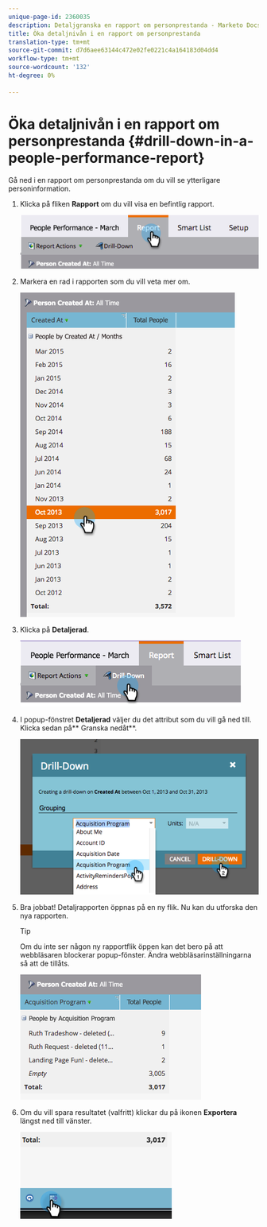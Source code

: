 ```yaml
---
unique-page-id: 2360035
description: Detaljgranska en rapport om personprestanda - Marketo Docs - Produktdokumentation
title: Öka detaljnivån i en rapport om personprestanda
translation-type: tm+mt
source-git-commit: d7d6aee63144c472e02fe0221c4a164183d04dd4
workflow-type: tm+mt
source-wordcount: '132'
ht-degree: 0%

---
```



# Öka detaljnivån i en rapport om personprestanda {#drill-down-in-a-people-performance-report}

Gå ned i en rapport om personprestanda om du vill se ytterligare personinformation.

1. Klicka på fliken **Rapport** om du vill visa en befintlig rapport.

   ![](assets/one.png)

1. Markera en rad i rapporten som du vill veta mer om.

   ![](assets/two.png)

1. Klicka på **Detaljerad**.

   ![](assets/three.png)

1. I popup-fönstret **Detaljerad** väljer du det attribut som du vill gå ned till. Klicka sedan på** Granska nedåt**.

   ![](assets/four.png)

1. Bra jobbat! Detaljrapporten öppnas på en ny flik. Nu kan du utforska den nya rapporten.

   >[!TIP]
   >
   >Om du inte ser någon ny rapportflik öppen kan det bero på att webbläsaren blockerar popup-fönster. Ändra webbläsarinställningarna så att de tillåts.

   ![](assets/five.png)

1. Om du vill spara resultatet (valfritt) klickar du på ikonen **Exportera** längst ned till vänster.

   ![](assets/six.png)


